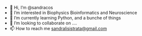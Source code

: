 - 👋 Hi, I’m @sandracos
- 👀 I’m interested in Biophysics Bioinformatics and Neuroscience
- 🌱 I’m currently learning Python, and a bunche of things
- 💞️ I’m looking to collaborate on ....
- 📫 How to reach me sandralisistrata@gmail.com

<!---
sandracos/sandracos is a ✨ special ✨ repository because its `README.md` (this file) appears on your GitHub profile.
You can click the Preview link to take a look at your changes.
--->

